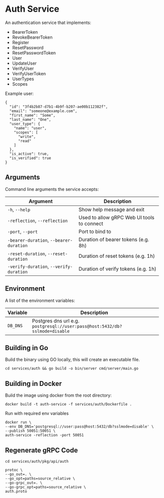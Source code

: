 # Auth Service

An authentication service that implements:

* BearerToken
* RevokeBearerToken
* Register
* ResetPassword
* ResetPasswordToken
* User
* UpdateUser
* VerifyUser
* VerifyUserToken
* UserTypes
* Scopes

Example user:

    {
      "id": "3f4b2b87-d7b1-4b9f-b207-ae00b112382f",
      "email": "someone@example.com",
      "first_name": "Some",
      "last_name": "One",
      "user_type": {
        "name": "user",
        "scopes": [
          "write",
          "read"
        ]
      },
      "is_active": true,
      "is_verified": true
    }

## Arguments

Command line arguments the service accepts:

| Argument                                | Description                                |
|-----------------------------------------|--------------------------------------------|
| `-h`, `--help`                          | Show help message and exit                 |
| `-reflection`, `--reflection`           | Used to allow gRPC Web UI tools to connect |
| `-port`, `--port`                       | Port to bind to                            |
| `-bearer-duration`, `--bearer-duration` | Duration of bearer tokens (e.g. 8h)        |
| `-reset-duration`, `--reset-duration`   | Duration of reset tokens (e.g. 1h)         |
| `-verify-duration`, `--verify-duration` | Duration of verify tokens (e.g. 1h)        |

## Environment

A list of the environment variables:

| Variable | Description                                                                 |
|----------|-----------------------------------------------------------------------------|
| `DB_DNS` | Postgres dns url e.g. `postgresql://user:pass@host:5432/db?sslmode=disable` |

## Building in Go

Build the binary using GO locally, this will create an executable file.

    cd services/auth && go build -o bin/server cmd/server/main.go

## Building in Docker

Build the image using docker from the root directory:

    docker build -t auth-service -f services/auth/Dockerfile .

Run with required env variables

    docker run \
    --env DB_DNS='postgresql://user:pass@host:5432/db?sslmode=disable' \
    --publish 50051:50051 \
    auth-service -reflection -port 50051

## Regenerate gRPC Code

    cd services/auth/pkg/api/auth

    protoc \
    --go_out=. \
    --go_opt=paths=source_relative \
    --go-grpc_out=. \
    --go-grpc_opt=paths=source_relative \
    auth.proto